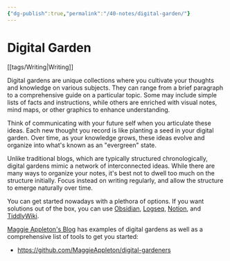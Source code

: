 ```yaml
---
{"dg-publish":true,"permalink":"/40-notes/digital-garden/"}
---
```


# Digital Garden
[[tags/Writing\|Writing]]

Digital gardens are unique collections where you cultivate your thoughts and knowledge on various subjects. They can range from a brief paragraph to a comprehensive guide on a particular topic. Some may include simple lists of facts and instructions, while others are enriched with visual notes, mind maps, or other graphics to enhance understanding.

Think of communicating with your future self when you articulate these ideas. Each new thought you record is like planting a seed in your digital garden. Over time, as your knowledge grows, these ideas evolve and organize into what's known as an "evergreen" state.

Unlike traditional blogs, which are typically structured chronologically, digital gardens mimic a network of interconnected ideas. While there are many ways to organize your notes, it's best not to dwell too much on the structure initially. Focus instead on writing regularly, and allow the structure to emerge naturally over time.

You can get started nowadays with a plethora of options. If you want solutions out of the box, you can use [Obsidian](http://obsidian.md), [Logseq](https://logseq.com/),  [Notion](https://www.notion.so), and [TiddlyWiki](https://tiddlywiki.com). 

[Maggie Appleton's Blog](https://maggieappleton.com) has examples of digital gardens as well as a comprehensive list of tools to get you started:
* https://github.com/MaggieAppleton/digital-gardeners